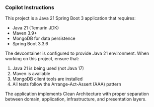 ### Copilot Instructions

This project is a Java 21 Spring Boot 3 application that requires:

- Java 21 (Temurin JDK)
- Maven 3.9+
- MongoDB for data persistence
- Spring Boot 3.3.6

The devcontainer is configured to provide Java 21 environment. When working on this project, ensure that:
1. Java 21 is being used (not Java 17)
2. Maven is available
3. MongoDB client tools are installed
4. All tests follow the Arrange-Act-Assert (AAA) pattern

The application implements Clean Architecture with proper separation between domain, application, infrastructure, and presentation layers.
